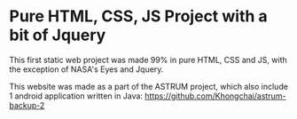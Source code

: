 <h1 style="align: center">
  Pure HTML, CSS, JS Project with a bit of Jquery
</h1> 

This first static web project was made 99% in pure HTML, CSS and JS, with the exception of NASA's Eyes and Jquery.

This website was made as a part of the ASTRUM project, which also include 1 android application written in Java: https://github.com/Khongchai/astrum-backup-2
